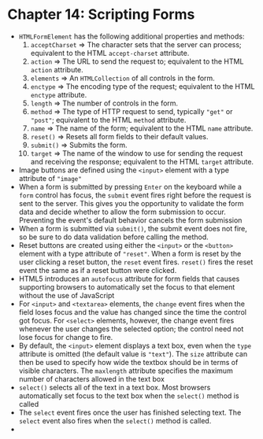 # Chapter 14: Scripting Forms
* `HTMLFormElement` has the following additional properties and methods:
  1. `acceptCharset` => The character sets that the server can process; equivalent to the HTML `accept-charset` attribute.
  2. `action` => The URL to send the request to; equivalent to the HTML `action` attribute.
  3. `elements` => An `HTMLCollection` of all controls in the form.
  4. `enctype` => The encoding type of the request; equivalent to the HTML `enctype` attribute.
  5. `length` => The number of controls in the form.
  6. `method` => The type of HTTP request to send, typically `"get"` or `"post"`; equivalent to the HTML `method` attribute.
  7. `name` => The name of the form; equivalent to the HTML `name` attribute.
  8. `reset()` => Resets all form fields to their default values.
  9. `submit()` => Submits the form.
  10. `target` => The name of the window to use for sending the request and receiving the response; equivalent to the HTML `target` attribute.
* Image buttons are defined using the `<input>` element with a type attribute of `"image"`
* When a form is submitted by pressing `Enter` on the keyboard while a `form` control has focus, the `submit` event fires right before the request is sent to the server. This gives you the opportunity to validate the form data and decide whether to allow the form submission to occur. Preventing the event's default behavior cancels the form submission
* When a form is submitted via `submit()`, the submit event does not fire, so be sure to do data validation before calling the method.
* Reset buttons are created using either the `<input>` or the `<button>` element with a type attribute of `"reset"`. When a form is reset by the user clicking a reset button, the `reset` event fires. `reset()` fires the reset event the same as if a reset button were clicked.
* HTML5 introduces an `autofocus` attribute for form fields that causes supporting browsers to automatically set the focus to that element without the use of JavaScript
* For `<input>` and `<textarea>` elements, the `change` event fires when the field loses focus and the value has changed since the time the control got focus. For `<select>` elements, however, the change event fires whenever the user changes the selected option; the control need not lose focus for change to fire.
* By default, the `<input>` element displays a text box, even when the `type` attribute is omitted (the default value is `"text"`). The `size` attribute can then be used to specify how wide the textbox should be in terms of visible characters. The `maxlength` attribute specifies the maximum number of characters allowed in the text box
* `select()` selects all of the text in a text box. Most browsers automatically set focus to the text box when the `select()` method is called
* The `select` event fires once the user has finished selecting text. The `select` event also fires when the `select()` method is called.
* 